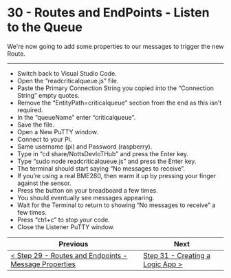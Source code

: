# 30 - Routes and EndPoints - Listen to the Queue #

We're now going to add some properties to our messages to trigger the new Route.

---

- Switch back to Visual Studio Code.
- Open the “readcriticalqueue.js” file.
- Paste the Primary Connection String you copied into the “Connection String” empty quotes.
- Remove the “EntityPath=criticalqueue” section from the end as this isn’t required.
- In the “queueName” enter “criticalqueue”.
- Save the file.
- Open a New PuTTY window.
- Connect to your Pi.
- Same username (pi) and Password (raspberry).
- Type in “cd share/NottsDevIoTHub” and press the Enter key.
- Type “sudo node readcriticalqueue.js” and press the Enter key.
- The terminal should start saying “No messages to receive”.
- If you’re using a real BME280, then warm it up by pressing your finger against the sensor.
- Press the button on your breadboard a few times.
- You should eventually see messages appearing.
- Wait for the Terminal to return to showing “No messages to receive” a few times.
- Press “ctrl+c” to stop your code.
- Close the Listener PuTTY window.

| Previous | Next |
| -------- | ---- |
| [< Step 29 - Routes and Endpoints - Message Properties](/29_message_properties/README.md) | [Step 31 - Creating a Logic App >](/31_logic_app/README.md) |